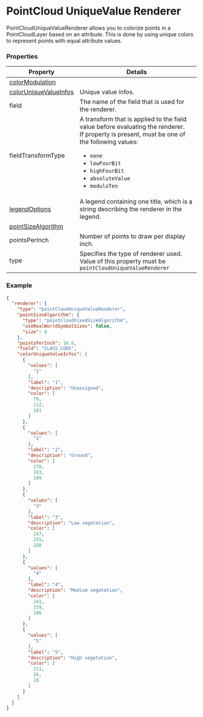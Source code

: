 # PointCloud UniqueValue Renderer

PointCloudUniqueValueRenderer allows you to colorize points in a PointCloudLayer based on an attribute. This is done by using unique colors to represent points with equal attribute values.

### Properties

| Property | Details
| --- | ---
| [colorModulation](colorModulationInfo.md) | 
| [colorUniqueValueInfos](colorUniqueValueInfo.md) | Unique value infos.
| field | The name of the field that is used for the renderer.
| fieldTransformType | A transform that is applied to the field value before evaluating the renderer.<br>If property is present, must be one of the following values: <ul><li>`none`</li><li>`lowFourBit`</li><li>`highFourBit`</li><li>`absoluteValue`</li><li>`moduloTen`</li></ul>
| [legendOptions](rendererLegendOptions.md) | A legend containing one title, which is a string describing the renderer in the legend.
| [pointSizeAlgorithm](pointSizeAlgorithm.md) | 
| pointsPerInch | Number of points to draw per display inch.
| type | Specifies the type of renderer used.<br>Value of this property must be `pointCloudUniqueValueRenderer`


### Example

```json
{
  "renderer": {
    "type": "pointCloudUniqueValueRenderer",
    "pointSizeAlgorithm": {
      "type": "pointCloudFixedSizeAlgorithm",
      "useRealWorldSymbolSizes": false,
      "size": 4
    },
    "pointsPerInch": 10.0,
    "field": "CLASS_CODE",
    "colorUniqueValueInfos": [
      {
        "values": [
          "1"
        ],
        "label": "1",
        "description": "Unassigned",
        "color": [
          79,
          112,
          181
        ]
      },
      {
        "values": [
          "2"
        ],
        "label": "2",
        "description": "Ground",
        "color": [
          170,
          183,
          189
        ]
      },
      {
        "values": [
          "3"
        ],
        "label": "3",
        "description": "Low vegetation",
        "color": [
          247,
          255,
          188
        ]
      },
      {
        "values": [
          "4"
        ],
        "label": "4",
        "description": "Medium vegetation",
        "color": [
          241,
          159,
          106
        ]
      },
      {
        "values": [
          "5"
        ],
        "label": "5",
        "description": "High vegetation",
        "color": [
          211,
          26,
          18
        ]
      }
    ]
  }
}
```

